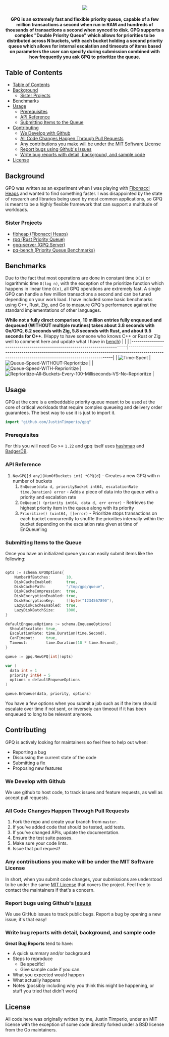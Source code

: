 <p align="center">
  <img src="./docs/gpq.png">
</p>

<h4 align="center">
	GPQ is an extremely fast and flexible priority queue, capable of a few million transactions a second when run in RAM and hundreds of thousands of transactions a second when synced to disk. GPQ supports a complex "Double Priority Queue" which allows for priorities to be distributed across N buckets, with each bucket holding a second priority queue which allows for internal escalation and timeouts of items based on parameters the user can specify during submission combined with how frequently you ask GPQ to prioritize the queue.
</h4>


## Table of Contents
- [Table of Contents](#table-of-contents)
- [Background](#background)
  - [Sister Projects](#sister-projects)
- [Benchmarks](#benchmarks)
- [Usage](#usage)
  - [Prerequisites](#prerequisites)
  - [API Reference](#api-reference)
  - [Submitting Items to the Queue](#submitting-items-to-the-queue)
- [Contributing](#contributing)
  - [We Develop with Github](#we-develop-with-github)
  - [All Code Changes Happen Through Pull Requests](#all-code-changes-happen-through-pull-requests)
  - [Any contributions you make will be under the MIT Software License](#any-contributions-you-make-will-be-under-the-mit-software-license)
  - [Report bugs using Github's Issues](#report-bugs-using-githubs-issues)
  - [Write bug reports with detail, background, and sample code](#write-bug-reports-with-detail-background-and-sample-code)
- [License](#license)

## Background
GPQ was written as an experiment when I was playing with [Fibonacci Heaps](https://en.wikipedia.org/wiki/Fibonacci_heap) and wanted to find something faster. I was disappointed by the state of research and libraries being used by most common applications, so GPQ is meant to be a highly flexible framework that can support a multitude of workloads.

### Sister Projects
- [fibheap (Fibonacci Heaps)](https://github.com/JustinTimperio/fibheap)
- [rpq (Rust Priority Queue)](https://github.com/JustinTimperio/rpq)
- [gpq-server (GPQ Server)](https://github.com/JustinTimperio/gpq-server)
- [pq-bench (Priority Queue Benchmarks)](https://github.com/JustinTimperio/pq-bench)


## Benchmarks
Due to the fact that most operations are done in constant time `O(1)` or logarithmic time `O(log n)`, with the exception of the prioritize function which happens in linear time `O(n)`, all GPQ operations are extremely fast. A single GPQ can handle a few million transactions a second and can be tuned depending on your work load. I have included some basic benchmarks using C++, Rust, Zig, and Go to measure GPQ's performance against the standard implementations of other languages. 

**While not a fully direct comparison, 10 million entries fully enqueued and dequeued (WITHOUT multiple routines) takes about 3.8 seconds with Go/GPQ, 6.2 seconds with Zig, 5.8 seconds with Rust, and about 9.5 seconds for C++**. (Happy to have someone who knows C++ or Rust or Zig well to comment here and update what I have in [bench](https://github.com/JustinTimperio/gpq/tree/master/bench))
|                                                                            |                                                                                                                                                    |
|----------------------------------------------------------------------------|----------------------------------------------------------------------------------------------------------------------------------------------------|
| ![Time-Spent](./docs/Time-Spent-(seconds)-vs-Language.png)                 | ![Queue-Speed-WITHOUT-Reprioritize](./docs/Queue-Speed-WITHOUT-Reprioritize.png)                                                                   |
| ![Queue-Speed-WITH-Reprioritize](./docs/Queue-Speed-WITH-Reprioritize.png) | ![Reprioritize-All-Buckets-Every-100-Milliseconds-VS-No-Reprioritze](./docs/Reprioritize-All-Buckets-Every-100-Milliseconds-VS-No-Reprioritze.png) |

## Usage
GPQ at the core is a embeddable priority queue meant to be used at the core of critical workloads that require complex queueing and delivery order guarantees. The best way to use it is just to import it.

```go
import "github.com/JustinTimperio/gpq"
```

### Prerequisites 
For this you will need Go >= `1.22` and gpq itself uses [hashmap](https://github.com/cornelk/hashmap) and [BadgerDB](https://github.com/dgraph-io/badger). 

### API Reference
1. `NewGPQ[d any](NumOfBuckets int) *GPQ[d]` - Creates a new GPQ with n number of buckets 
   1. `EnQueue(data d, priorityBucket int64, escalationRate time.Duration) error` - Adds a piece of data into the queue with a priority and escalation rate 
   2. `DeQueue() (priority int64, data d, err error)` - Retrieves the highest priority item in the queue along with its priority
   3. `Prioritize() (uint64, []error)` - Prioritize stops transactions on each bucket concurrently to shuffle the priorities internally within the bucket depending on the escalation rate given at time of EnQueue'ing

### Submitting Items to the Queue
Once you have an initialized queue you can easily submit items like the following:
```go

opts := schema.GPQOptions{
	NumberOfBatches:       10,
	DiskCacheEnabled:      true,
	DiskCachePath:         "/tmp/gpq/queue",
	DiskCacheCompression:  true,
	DiskEncryptionEnabled: true,
	DiskEncryptionKey:     []byte("1234567890"),
	LazyDiskCacheEnabled:  true,
	LazyDiskBatchSize:     1000,
}

defaultEnqueueOptions := schema.EnqueueOptions{
  ShouldEscalate: true,
  EscalationRate: time.Duration(time.Second),
  CanTimeout:     true,
  Timeout:        time.Duration(10 * time.Second),
}

queue := gpq.NewGPQ[int](opts)

var (
  data int = 1
  priority int64 = 5
  options = defaultEnqueueOptions
)

queue.EnQueue(data, priority, options)

```

You have a few options when you submit a job such as if the item should escalate over time if not sent, or inversely can timeout if it has been enqueued to long to be relevant anymore.

## Contributing
GPQ is actively looking for maintainers so feel free to help out when:

- Reporting a bug
- Discussing the current state of the code
- Submitting a fix
- Proposing new features

### We Develop with Github
We use github to host code, to track issues and feature requests, as well as accept pull requests.

### All Code Changes Happen Through Pull Requests
1. Fork the repo and create your branch from `master`.
2. If you've added code that should be tested, add tests.
3. If you've changed APIs, update the documentation.
4. Ensure the test suite passes.
5. Make sure your code lints.
6. Issue that pull request!

### Any contributions you make will be under the MIT Software License
In short, when you submit code changes, your submissions are understood to be under the same [MIT License](http://choosealicense.com/licenses/mit/) that covers the project. Feel free to contact the maintainers if that's a concern.

### Report bugs using Github's [Issues](https://github.com/JustinTimperio/gpq/issues)
We use GitHub issues to track public bugs. Report a bug by opening a new issue; it's that easy!

### Write bug reports with detail, background, and sample code
**Great Bug Reports** tend to have:

- A quick summary and/or background
- Steps to reproduce
  - Be specific!
  - Give sample code if you can.
- What you expected would happen
- What actually happens
- Notes (possibly including why you think this might be happening, or stuff you tried that didn't work)

## License
All code here was originally written by me, Justin Timperio, under an MIT license with the exception of some code directly forked under a BSD license from the Go maintainers.